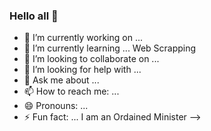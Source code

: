 ### Hello all 👋

- 🔭 I’m currently working on ...
- 🌱 I’m currently learning ... Web Scrapping
- 👯 I’m looking to collaborate on ...
- 🤔 I’m looking for help with ...
- 💬 Ask me about ...
- 📫 How to reach me: ...
- 😄 Pronouns: ...
- ⚡ Fun fact: ... I am an Ordained Minister
-->
